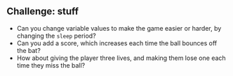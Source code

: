 ## Challenge: stuff

- Can you change variable values to make the game easier or harder, by changing the `sleep` period?
- Can you add a score, which increases each time the ball bounces off the bat?
- How about giving the player three lives, and making them lose one each time they miss the ball?
